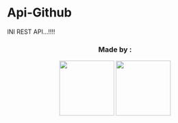 # Api-Github
INI REST API...!!!!

<h3 align="center">Made by :</h3>
<p align="center">
  <a href="https://github.com/Rendyzz"><img src="https://github.com/Rendyzz.png?size=128" height="128" width="128" /></a>
  <a href="https://github.com/nurutomo"><img src="https://github.com/nurutomo.png?size=128" height="128" width="128" /></a>
</p>

